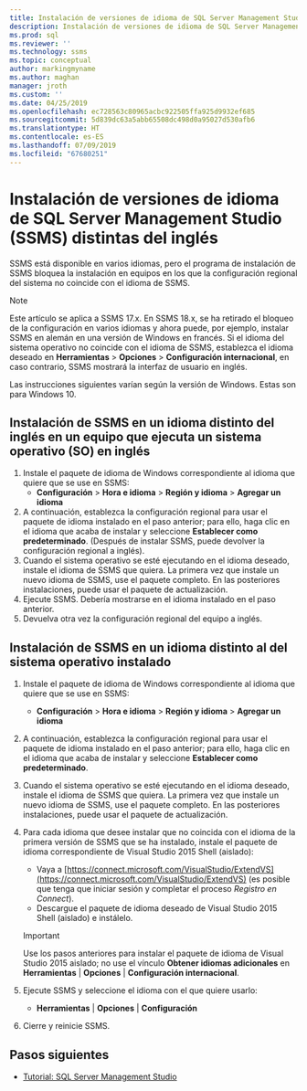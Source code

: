 ```yaml
---
title: Instalación de versiones de idioma de SQL Server Management Studio (SSMS) distintas del inglés | Microsoft Docs
description: Instalación de versiones de idioma de SQL Server Management Studio (SSMS) distintas del inglés
ms.prod: sql
ms.reviewer: ''
ms.technology: ssms
ms.topic: conceptual
author: markingmyname
ms.author: maghan
manager: jroth
ms.custom: ''
ms.date: 04/25/2019
ms.openlocfilehash: ec728563c80965acbc922505ffa925d9932ef685
ms.sourcegitcommit: 5d839dc63a5abb65508dc498d0a95027d530afb6
ms.translationtype: HT
ms.contentlocale: es-ES
ms.lasthandoff: 07/09/2019
ms.locfileid: "67680251"
---
```

# <a name="install-non-english-language-versions-of-sql-server-management-studio-ssms"></a>Instalación de versiones de idioma de SQL Server Management Studio (SSMS) distintas del inglés

SSMS está disponible en varios idiomas, pero el programa de instalación de SSMS bloquea la instalación en equipos en los que la configuración regional del sistema no coincide con el idioma de SSMS.

> [!NOTE]
> Este artículo se aplica a SSMS 17.x. En SSMS 18.x, se ha retirado el bloqueo de la configuración en varios idiomas y ahora puede, por ejemplo, instalar SSMS en alemán en una versión de Windows en francés. Si el idioma del sistema operativo no coincide con el idioma de SSMS, establezca el idioma deseado en **Herramientas** > **Opciones** > **Configuración internacional**, en caso contrario, SSMS mostrará la interfaz de usuario en inglés.

Las instrucciones siguientes varían según la versión de Windows. Estas son para Windows 10.

## <a name="install-non-english-ssms-on-a-computer-running-an-english-operating-system-os"></a>Instalación de SSMS en un idioma distinto del inglés en un equipo que ejecuta un sistema operativo (SO) en inglés

1. Instale el paquete de idioma de Windows correspondiente al idioma que quiere que se use en SSMS:
   - **Configuración** > **Hora e idioma** > **Región y idioma** > **Agregar un idioma**
2. A continuación, establezca la configuración regional para usar el paquete de idioma instalado en el paso anterior; para ello, haga clic en el idioma que acaba de instalar y seleccione **Establecer como predeterminado**. (Después de instalar SSMS, puede devolver la configuración regional a inglés).
3. Cuando el sistema operativo se esté ejecutando en el idioma deseado, instale el idioma de SSMS que quiera. La primera vez que instale un nuevo idioma de SSMS, use el paquete completo. En las posteriores instalaciones, puede usar el paquete de actualización.
4. Ejecute SSMS. Debería mostrarse en el idioma instalado en el paso anterior.
5. Devuelva otra vez la configuración regional del equipo a inglés.

## <a name="install-ssms-in-a-language-other-than-the-language-of-the-installed-os"></a>Instalación de SSMS en un idioma distinto al del sistema operativo instalado

1. Instale el paquete de idioma de Windows correspondiente al idioma que quiere que se use en SSMS:
   - **Configuración** > **Hora e idioma** > **Región y idioma** > **Agregar un idioma**
2. A continuación, establezca la configuración regional para usar el paquete de idioma instalado en el paso anterior; para ello, haga clic en el idioma que acaba de instalar y seleccione **Establecer como predeterminado**.
3. Cuando el sistema operativo se esté ejecutando en el idioma deseado, instale el idioma de SSMS que quiera. La primera vez que instale un nuevo idioma de SSMS, use el paquete completo. En las posteriores instalaciones, puede usar el paquete de actualización.
4. Para cada idioma que desee instalar que no coincida con el idioma de la primera versión de SSMS que se ha instalado, instale el paquete de idioma correspondiente de Visual Studio 2015 Shell (aislado):
   - Vaya a [https://connect.microsoft.com/VisualStudio/ExtendVS](https://connect.microsoft.com/VisualStudio/ExtendVS) (es posible que tenga que iniciar sesión y completar el proceso *Registro en Connect*).
   - Descargue el paquete de idioma deseado de Visual Studio 2015 Shell (aislado) e instálelo.

   > [!IMPORTANT]
   > Use los pasos anteriores para instalar el paquete de idioma de Visual Studio 2015 aislado; no use el vínculo **Obtener idiomas adicionales** en **Herramientas** | **Opciones** | **Configuración internacional**.

5. Ejecute SSMS y seleccione el idioma con el que quiere usarlo:
   - **Herramientas** | **Opciones** | **Configuración**
6. Cierre y reinicie SSMS.

## <a name="next-steps"></a>Pasos siguientes

- [Tutorial: SQL Server Management Studio](https://docs.microsoft.com/sql/ssms/tutorials/tutorial-sql-server-management-studio)
